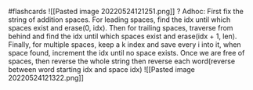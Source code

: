 #flashcards 
![[Pasted image 20220524121251.png]]
?
Adhoc: First fix the string of addition spaces. For leading spaces, find the idx until which spaces exist and erase(0, idx). Then for trailing spaces, traverse from behind and find the idx until which spaces exist and erase(idx + 1, len). Finally, for multiple spaces, keep a k index and save every i into it, when space found, increment the idx until no space exists. Once we are free of spaces, then reverse the whole string then reverse each word(reverse between word starting idx and space idx)
![[Pasted image 20220524121322.png]]